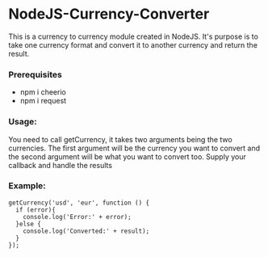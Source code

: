 # NodeJS-Currency-Converter

This is a currency to currency module created in NodeJS. It's purpose is to take one currency format and convert it to another currency and return the result.

### Prerequisites

* npm i cheerio
* npm i request

### Usage:

You need to call getCurrency, it takes two arguments being the two currencies. 
The first argument will be the currency you want to convert and the second argument will be what you want to convert too.
Supply your callback and handle the results

### Example:
```
getCurrency('usd', 'eur', function () {
  if (error){
    console.log('Error:' + error);
  }else {
    console.log('Converted:' + result);
  } 
});
```
